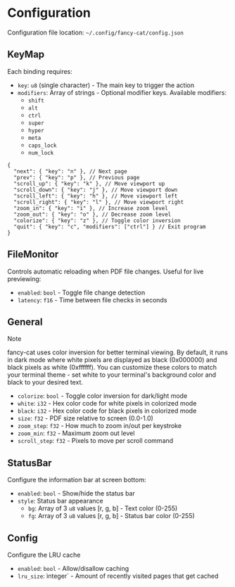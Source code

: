 # Configuration

Configuration file location: `~/.config/fancy-cat/config.json`

## KeyMap

Each binding requires:

- `key`: `u8` (single character) - The main key to trigger the action
- `modifiers`: Array of strings - Optional modifier keys. Available modifiers:
  - `shift`
  - `alt`
  - `ctrl`
  - `super`
  - `hyper`
  - `meta`
  - `caps_lock`
  - `num_lock`

```jsonc
{
  "next": { "key": "n" }, // Next page
  "prev": { "key": "p" }, // Previous page
  "scroll_up": { "key": "k" }, // Move viewport up
  "scroll_down": { "key": "j" }, // Move viewport down
  "scroll_left": { "key": "h" }, // Move viewport left
  "scroll_right": { "key": "l" }, // Move viewport right
  "zoom_in": { "key": "i" }, // Increase zoom level
  "zoom_out": { "key": "o" }, // Decrease zoom level
  "colorize": { "key": "z" }, // Toggle color inversion
  "quit": { "key": "c", "modifiers": ["ctrl"] } // Exit program
}
```

## FileMonitor

Controls automatic reloading when PDF file changes. Useful for live previewing:

- `enabled`: `bool` - Toggle file change detection
- `latency`: `f16` - Time between file checks in seconds

## General

> [!NOTE]  
> fancy-cat uses color inversion for better terminal viewing. By default, it runs in dark mode where white pixels are displayed as black (0x000000) and black pixels as white (0xffffff). You can customize these colors to match your terminal theme - set white to your terminal's background color and black to your desired text.

- `colorize`: `bool` - Toggle color inversion for dark/light mode
- `white`: `i32` - Hex color code for white pixels in colorized mode
- `black`: `i32` - Hex color code for black pixels in colorized mode
- `size`: `f32` - PDF size relative to screen (0.0-1.0)
- `zoom_step`: `f32` - How much to zoom in/out per keystroke
- `zoom_min`: `f32` - Maximum zoom out level
- `scroll_step`: `f32` - Pixels to move per scroll command

## StatusBar

Configure the information bar at screen bottom:

- `enabled`: `bool` - Show/hide the status bar
- `style`: Status bar appearance
  - `bg`: Array of 3 `u8` values [r, g, b] - Text color (0-255)
  - `fg`: Array of 3 `u8` values [r, g, b] - Status bar color (0-255)

## Config

Configure the LRU cache

- `enabled`: `bool` - Allow/disallow caching
- `lru_size`: ìnteger` - Amount of recently visited pages that get cached
